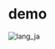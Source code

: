 # demo

![lang_ja](https://user-images.githubusercontent.com/29950288/93276081-9790fb80-f7f9-11ea-836e-0bfa938b436d.gif)
